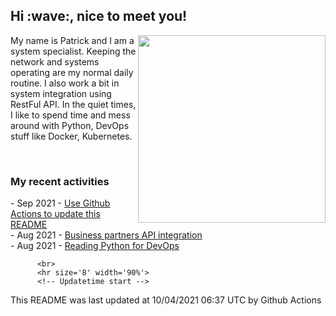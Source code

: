 <h2> Hi :wave:, nice to meet you! </h2>
               <img align='right' src="https://media.giphy.com/media/3o6ZsWiPs8bx32YWyY/giphy.gif" width="300" />
               <p alight="left">My name is Patrick and I am a system specialist. Keeping the network and systems operating are my normal daily routine. I also work a bit in system integration using RestFul API. In the quiet times, I like to spend time and mess around with Python, DevOps stuff like Docker, Kubernetes.</p>
               <br>
               <h3>My recent activities</h3>
               <!-- Activities start -->
- Sep 2021 - <a href='https://docs.github.com/en/actions' target='_blank'>Use Github Actions to update this README</a><br>
- Aug 2021 - <a href='#' target='_blank'>Business partners API integration</a><br>
- Aug 2021 - <a href='https://book.douban.com/subject/34787347/' target='_blank'>Reading Python for DevOps</a><br><!-- Activities end -->
          
          <br>
          <hr size='8' width='90%'>
          <!-- Updatetime start -->
This README was last updated at 10/04/2021 06:37 UTC by Github Actions<!-- Updatetime end -->
